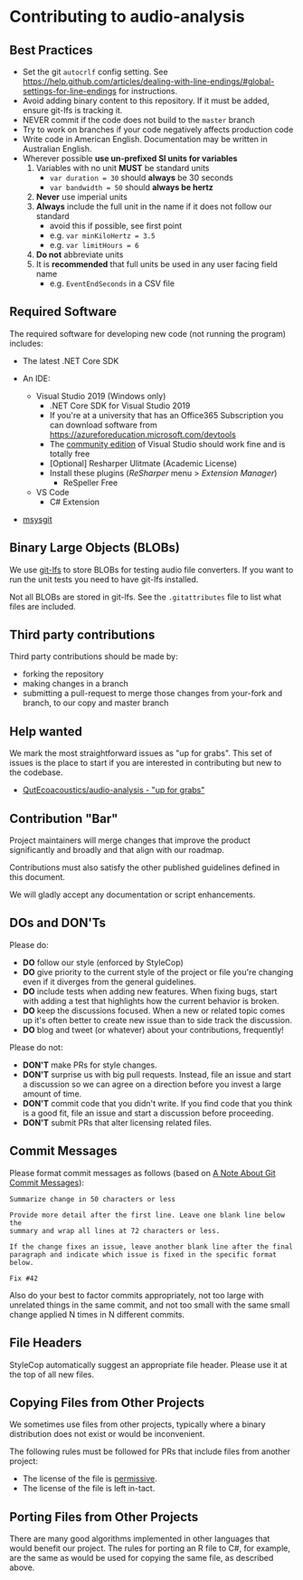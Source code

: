 Contributing to audio-analysis
=========================

Best Practices
--------------

- Set the git `autocrlf` config setting. See
  <https://help.github.com/articles/dealing-with-line-endings/#global-settings-for-line-endings> for instructions.
- Avoid adding binary content to this repository. If it must be added, ensure git-lfs is tracking it.
- NEVER commit if the code does not build to the `master` branch
- Try to work on branches if your code negatively affects production code
- Write code in American English. Documentation may be written in Australian English.
- Wherever possible **use un-prefixed SI units for variables**
    1. Variables with no unit **MUST** be standard units
        - `var duration = 30` should **always** be 30 seconds
        - `var bandwidth = 50` should **always be hertz**
    1. **Never** use imperial units
    1. **Always** include the full unit in the name if it does not follow our standard
        - avoid this if possible, see first point
        - e.g. `var minKiloHertz = 3.5`
        - e.g.  `var limitHours = 6`
    1. **Do not** abbreviate units
    1. It is **recommended** that full units be used in any user facing field name
        - e.g. `EventEndSeconds` in a CSV file

Required Software
-----------------

The required software for developing new code (not running the program) includes:

- The latest .NET Core SDK
- An IDE:
    - Visual Studio 2019 (Windows only)
      - .NET Core SDK for Visual Studio 2019
      - If you're at a university that has an Office365 Subscription you can download software from https://azureforeducation.microsoft.com/devtools
      - The [community edition](https://visualstudio.microsoft.com/vs/) of Visual Studio should work fine and is totally free
      - [Optional] Resharper Ulitmate (Academic License)
      - Install these plugins (_ReSharper_ menu > _Extension Manager_)
        - ReSpeller Free
    - VS Code
        - C# Extension

- [msysgit](https://git-for-windows.github.io/)

Binary Large Objects (BLOBs)
----------------------------

We use [git-lfs](https://git-lfs.github.com/) to store BLOBs for testing audio
file converters. If you want to run the unit tests you need to have git-lfs 
installed.

Not all BLOBs are stored in git-lfs. See the `.gitattributes` file to list
what files are included.

Third party contributions
-------------------------

Third party contributions should be made by:

- forking the repository
- making changes in a branch
- submitting a pull-request to merge those changes from your-fork and branch, to our copy and master branch

Help wanted
------------

We mark the most straightforward issues as "up for grabs". This set of issues is the place to start if you are interested
in contributing but new to the codebase.

- [QutEcoacoustics/audio-analysis - "up for grabs"](https://github.com/QutEcoacoustics/audio-analysis/labels/up%20for%20grabs)


Contribution "Bar"
------------------

Project maintainers will merge changes that improve the product significantly and broadly and that align with our roadmap.

Contributions must also satisfy the other published guidelines defined in this document.

We will gladly accept any documentation or script enhancements.

DOs and DON'Ts
--------------

Please do:

* **DO** follow our style (enforced by StyleCop)
* **DO** give priority to the current style of the project or file you're changing even if it diverges from the general 
  guidelines.
* **DO** include tests when adding new features. When fixing bugs, start with adding a test that highlights how the
  current behavior is broken.
* **DO** keep the discussions focused. When a new or related topic comes up
  it's often better to create new issue than to side track the discussion.
* **DO** blog and tweet (or whatever) about your contributions, frequently!

Please do not:

* **DON'T** make PRs for style changes. 
* **DON'T** surprise us with big pull requests. Instead, file an issue and start
  a discussion so we can agree on a direction before you invest a large amount
  of time.
* **DON'T** commit code that you didn't write. If you find code that you think is a good fit, file an issue and start a 
  discussion before proceeding.
* **DON'T** submit PRs that alter licensing related files.

Commit Messages
---------------

Please format commit messages as follows (based on [A Note About Git Commit Messages](http://tbaggery.com/2008/04/19/a-note-about-git-commit-messages.html)):

```
Summarize change in 50 characters or less

Provide more detail after the first line. Leave one blank line below the
summary and wrap all lines at 72 characters or less.

If the change fixes an issue, leave another blank line after the final
paragraph and indicate which issue is fixed in the specific format
below.

Fix #42
```

Also do your best to factor commits appropriately, not too large with unrelated things in the same commit, and not too
small with the same small change applied N times in N different commits.

File Headers
------------

StyleCop automatically suggest an appropriate file header. Please use it at the top of all new files.


Copying Files from Other Projects
---------------------------------

We sometimes use files from other projects, typically where a binary distribution does not exist or would be inconvenient.

The following rules must be followed for PRs that include files from another project:

- The license of the file is [permissive](https://en.wikipedia.org/wiki/Permissive_free_software_licence).
- The license of the file is left in-tact.

Porting Files from Other Projects
---------------------------------

There are many good algorithms implemented in other languages that would benefit our project.
The rules for porting an R file to C#, for example, are the same as would be used for copying the same file, as
described above.

